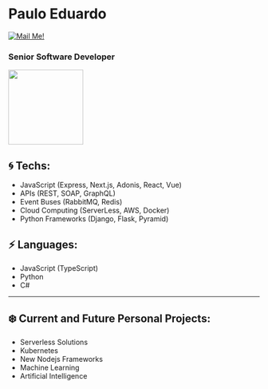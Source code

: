 # Paulo Eduardo

[![Mail Me!](https://img.shields.io/badge/-Contact%20Me!-c14438?style=flat-square&logo=Gmail&logoColor=white&link=mailto:pauloes.dev@gmail.com)](mailto:pauloes.dev@gmail.com)

### Senior Software Developer

<img src="https://i.gifer.com/5bux.gif" width="150"  />

## 🌀 Techs:

- JavaScript (Express, Next.js, Adonis, React, Vue)
- APIs (REST, SOAP, GraphQL)
- Event Buses (RabbitMQ, Redis)
- Cloud Computing (ServerLess, AWS, Docker)
- Python Frameworks (Django, Flask, Pyramid)

## ⚡ Languages:

- JavaScript (TypeScript)
- Python
- C#

---

## ❄️ Current and Future Personal Projects:

- Serverless Solutions
- Kubernetes
- New Nodejs Frameworks
- Machine Learning
- Artificial Intelligence
